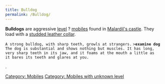 ```yaml
---
title: Bulldog
permalink: /Bulldog/
---
```


**Bulldogs** are aggressive [level](level "wikilink") ?
[mobiles](mobile "wikilink") found in [Malardil's
castle](Malardil's_castle "wikilink"). They load with a [studded leather
collar](studded_leather_collar "wikilink").

`A strong bulldog, with sharp teeth, growls at strangers.`
`>`**`examine dog`**
`The dog is substantial and shows nothing but muscles. It has long,`
`very sharp teeth in its jaw, and it foams at the mouth a little as`
`it bares its teeth and glares at you.`

.

[Category: Mobiles](Category:_Mobiles "wikilink") [Category: Mobiles
with unknown level](Category:_Mobiles_with_unknown_level "wikilink")